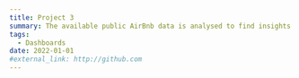 ```yaml
---
title: Project 3
summary: The available public AirBnb data is analysed to find insights that can help to understand the characteristics of the vacation rental market in Madrid (Spain) and guide the team’s research work in terms of rental prices, occupancy levels and purchase prices.
tags:
  - Dashboards
date: 2022-01-01
#external_link: http://github.com
---
```

